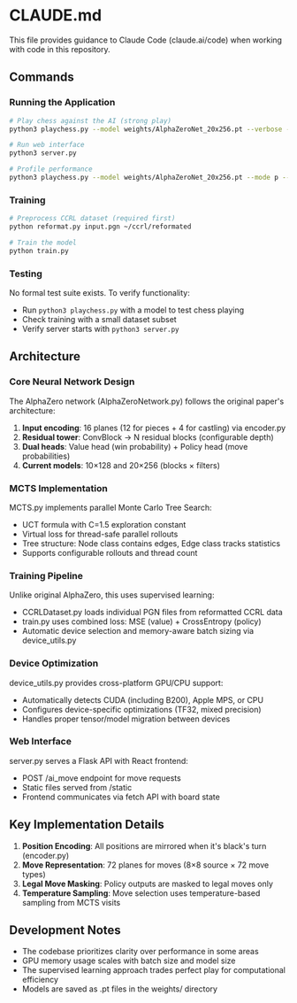 # CLAUDE.md

This file provides guidance to Claude Code (claude.ai/code) when working with code in this repository.

## Commands

### Running the Application
```bash
# Play chess against the AI (strong play)
python3 playchess.py --model weights/AlphaZeroNet_20x256.pt --verbose --rollouts 1000 --threads 10 --mode h

# Run web interface
python3 server.py

# Profile performance
python3 playchess.py --model weights/AlphaZeroNet_20x256.pt --mode p --rollouts 100 --threads 1
```

### Training
```bash
# Preprocess CCRL dataset (required first)
python reformat.py input.pgn ~/ccrl/reformated

# Train the model
python train.py
```

### Testing
No formal test suite exists. To verify functionality:
- Run `python3 playchess.py` with a model to test chess playing
- Check training with a small dataset subset
- Verify server starts with `python3 server.py`

## Architecture

### Core Neural Network Design
The AlphaZero network (AlphaZeroNetwork.py) follows the original paper's architecture:
1. **Input encoding**: 16 planes (12 for pieces + 4 for castling) via encoder.py
2. **Residual tower**: ConvBlock → N residual blocks (configurable depth)
3. **Dual heads**: Value head (win probability) + Policy head (move probabilities)
4. **Current models**: 10×128 and 20×256 (blocks × filters)

### MCTS Implementation
MCTS.py implements parallel Monte Carlo Tree Search:
- UCT formula with C=1.5 exploration constant
- Virtual loss for thread-safe parallel rollouts
- Tree structure: Node class contains edges, Edge class tracks statistics
- Supports configurable rollouts and thread count

### Training Pipeline
Unlike original AlphaZero, this uses supervised learning:
- CCRLDataset.py loads individual PGN files from reformatted CCRL data
- train.py uses combined loss: MSE (value) + CrossEntropy (policy)
- Automatic device selection and memory-aware batch sizing via device_utils.py

### Device Optimization
device_utils.py provides cross-platform GPU/CPU support:
- Automatically detects CUDA (including B200), Apple MPS, or CPU
- Configures device-specific optimizations (TF32, mixed precision)
- Handles proper tensor/model migration between devices

### Web Interface
server.py serves a Flask API with React frontend:
- POST /ai_move endpoint for move requests
- Static files served from /static
- Frontend communicates via fetch API with board state

## Key Implementation Details

1. **Position Encoding**: All positions are mirrored when it's black's turn (encoder.py)
2. **Move Representation**: 72 planes for moves (8×8 source × 72 move types)
3. **Legal Move Masking**: Policy outputs are masked to legal moves only
4. **Temperature Sampling**: Move selection uses temperature-based sampling from MCTS visits

## Development Notes

- The codebase prioritizes clarity over performance in some areas
- GPU memory usage scales with batch size and model size
- The supervised learning approach trades perfect play for computational efficiency
- Models are saved as .pt files in the weights/ directory